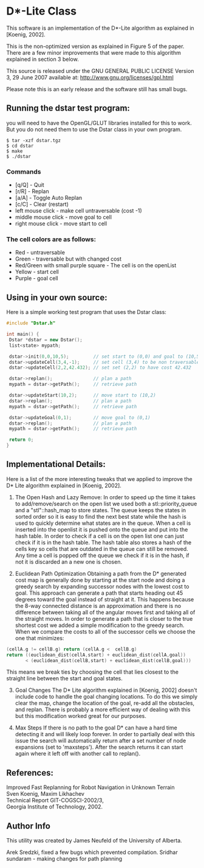 # D*-Lite Class

This software is an implementation of the D*-Lite algorithm as explained in [Koenig, 2002].

This is the non-optimized version as explained in Figure 5 of the paper. There are a few minor improvements that were made to this algorithm explained in section 3 below.

This source is released under the GNU GENERAL PUBLIC LICENSE Version 3, 29 June 2007 available at: http://www.gnu.org/licenses/gpl.html

Please note this is an early release and the software still has small bugs.

## Running the dstar test program:
you will need to have the OpenGL/GLUT libraries installed for this to work. But you do not need them to use the Dstar class in your own program.
```
$ tar -xzf dstar.tgz
$ cd dstar
$ make
$ ./dstar
```

### Commands
* [q/Q] - Quit
* [r/R] - Replan
* [a/A] - Toggle Auto Replan
* [c/C] - Clear (restart)
* left mouse click - make cell untraversable (cost -1)
* middle mouse click - move goal to cell
* right mouse click - move start to cell

### The cell colors are as follows:
* Red - untraversable
* Green - traversable but with changed cost
* Red/Green with small purple square - The cell is on the openList
* Yellow - start cell
* Purple - goal cell

## Using in your own source:
Here is a simple working test program that uses the Dstar class:

```cpp
#include "Dstar.h"

int main() {
 Dstar *dstar = new Dstar();
 list<state> mypath;

 dstar->init(0,0,10,5);         // set start to (0,0) and goal to (10,5)
 dstar->updateCell(3,4,-1);     // set cell (3,4) to be non traversable
 dstar->updateCell(2,2,42.432); // set set (2,2) to have cost 42.432

 dstar->replan();               // plan a path
 mypath = dstar->getPath();     // retrieve path

 dstar->updateStart(10,2);      // move start to (10,2)
 dstar->replan();               // plan a path
 mypath = dstar->getPath();     // retrieve path

 dstar->updateGoal(0,1);        // move goal to (0,1)
 dstar->replan();               // plan a path
 mypath = dstar->getPath();     // retrieve path

 return 0;
}
```

## Implementational Details:
Here is a list of the more interesting tweaks that we applied to improve the D* Lite algorithm explained in [Koenig, 2002].

1. The Open Hash and Lazy Remove:
 In order to speed up the time it takes to add/remove/search on the open list we used both a stl::priority_queue and a "stl"::hash_map to store states. The queue keeps the states in sorted order so it is easy to find the next best state while the hash is used to quickly determine what states are in the queue. When a cell is inserted into the openlist it is pushed onto the queue and put into the hash table. In order to check if a cell is on the open list one can just check if it is in the hash table. The hash table also stores a hash of the cells key so cells that are outdated in the queue can still be removed. Any time a cell is popped off the queue we check if it is in the hash, if not it is discarded an a new one is chosen.

2. Euclidean Path Optimization
 Obtaining a path from the D* generated cost map is generally done by starting at the start node and doing a greedy search by expanding successor nodes with the lowest cost to  goal. This approach can generate a path that starts heading out 45 degrees toward the goal instead of straight at it. This happens because the 8-way connected distance is an approximation and there is no difference between taking all of the angular moves first and taking all of the straight moves. In order to generate a path that is closer to the true shortest cost we added a simple modification to the greedy search. When we compare the costs to all of the successor cells we choose the one that minimizes:
```cpp
(cellA.g != cellB.g) return (cellA.g <  cellB.g)
return ((euclidean_dist(cellA,start) + euclidean_dist(cellA,goal))
       < (euclidean_dist(cellB,start) + euclidean_dist(cellB,goal)))
```
This means we break ties by choosing the cell that lies closest to the straight line between the start and goal states.

3. Goal Changes
 The D* Lite algorithm explained in [Koenig, 2002] doesn't include code to handle the goal changing locations. To do this we simply clear the map, change the location of the goal, re-add all the obstacles, and replan. There is probably a more efficient way of dealing with this but this modification worked great for our purposes.

4. Max Steps
 If there is no path to the goal D* can have a hard time detecting it and will likely loop forever. In order to partially deal with this issue the search will automatically return after a set number of node expansions (set to 'maxsteps'). After the search returns it can start again where it left off with another call to replan().

## References:
Improved Fast Replanning for Robot Navigation in Unknown Terrain<br>
Sven Koenig, Maxim Likhachev<br>
Technical Report GIT-COGSCI-2002/3,<br>
Georgia Institute of Technology, 2002.

## Author Info
This utility was created by James Neufeld of the University of Alberta.

Arek Sredzki, fixed a few bugs which prevented compilation.
Sridhar sundaram - making changes for path planning
